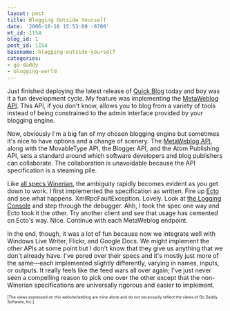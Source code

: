 ```yaml
---
layout: post
title: Blogging Outside Yourself
date: '2006-10-16 15:53:00 -0700'
mt_id: 1154
blog_id: 1
post_id: 1154
basename: blogging-outside-yourself
categories:
- go-daddy
- blogging-world
---
```

<p>
Just finished deploying the latest release of <a href="http://www.godaddy.com/gdshop/blog/landing.asp">Quick Blog</a> today and boy was it a fun development cycle. My feature was implementing the <a href="http://www.xmlrpc.com/metaWeblogApi">MetaWeblog API</a>. This API, if you don't know, allows you to blog from a variety of tools instead of being constrained to the admin interface provided by your blogging engine.
</p>
<p>
Now, obviously I'm a big fan of my chosen blogging engine but sometimes it's nice to have options and a change of scenery. The <a href="http://en.wikipedia.org/wiki/MetaWeblog">MetaWeblog API</a>, along with the MovableType API, the Blogger API, and the Atom Publishing API, sets a standard around which software developers and blog publishers can collaborate. The collaboration is unavoidable because the API specification is a steaming pile.
</p>
<p>
Like <a href="http://diveintomark.org/archives/2002/10/08/in_praise_of_evolvable_formats">all specs Winerian</a>, the ambiguity rapidly becomes evident as you get down to work. I first implemented the specification as written. Fire up <a href="http://ecto.kung-foo.tv/">Ecto</a> and see what happens. XmlRpcFaultException. Lovely. Look at <a href="http://ecto.kung-foo.tv/archives/001401.php" title="Oh what a ass saver!">the Logging Console</a> and step through the debugger. Ahh, I took the spec one way and Ecto took it the other. Try another client and see that usage has cemented on Ecto's way. Nice. Continue with each MetaWeblog endpoint.
</p>
<p>
In the end, though, it was a lot of fun because now we integrate well with Windows Live Writer, Flickr, and Google Docs. We might implement the other APIs at some point but I don't know that they give us anything that we don't already have. I've pored over their specs and it's mostly just more of the same&#x2014;each implemented slightly differently, varying in names, inputs, or outputs. It really feels like the feed wars all over again; I've just never seen a compelling reason to pick one over the other except that the non-Winerian specifications are universally rigorous and easier to implement.
</p>
<p style="font-size:xx-small;">[The views expressed on this website/weblog are mine alone and do not necessarily reflect the views of Go Daddy Software, Inc.]</p>
